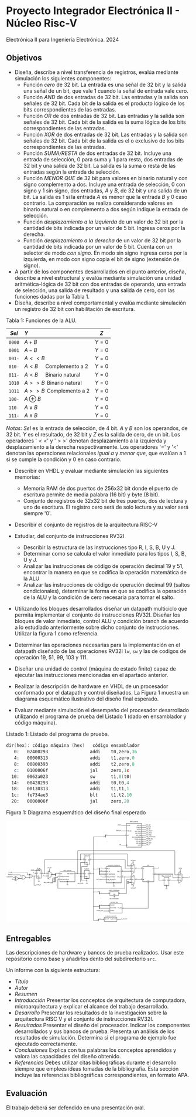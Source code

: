 # Proyecto Integrador Electrónica II - Núcleo Risc-V

Electrónica II para Ingeniería Electrónica. 2024

## Objetivos

- Diseña, describe a nivel transferencia de registros, evalúa mediante simulación los siguientes componentes:
  - Función *cero* de 32 bit. La entrada es una señal de 32 bit y la salida una señal de un bit, que vale $1$ cuando la señal de entrada vale cero.
  - Función *AND* de dos entradas de 32 bit. Las entradas y la salida son señales de 32 bit. Cada bit de la salida es el producto lógico de los bits correspondientes de las entradas.
  - Función *OR* de dos entradas de 32 bit. Las entradas y la salida son señales de 32 bit. Cada bit de la salida es la suma lógica de los bits correspondientes de las entradas.
  - Función *XOR* de dos entradas de 32 bit. Las entradas y la salida son señales de 32 bit. Cada bit de la salida es el o exclusivo de los bits correspondientes de las entradas.
  - Función *SUMA/RESTA* de dos entradas de 32 bit. Incluye una entrada de selección, $0$ para suma y $1$ para resta, dos entradas de 32 bit y una salida de 32 bit. La salida es la suma o resta de las entradas según la entrada de selección.
  - Función *MENOR QUE* de 32 bit para valores en binario natural y con signo complemento a dos. Incluye una entrada de selección, $0$ con signo y $1$ sin signo, dos entradas, $A$ y $B$, de 32 bit y una salida de un bit. La salida es $1$ si la entrada $A$ es menor que la entrada $B$ y $0$ caso contrario. La comparación se realiza considerando valores en binario natural o en complemento a dos según indique la entrada de selección.
  - Función *desplazamiento a la izquierda* de un valor de 32 bit por la cantidad de bits indicada por un valor de 5 bit. Ingresa ceros por la derecha.
  - Función *desplazamiento a la derecha* de un valor de 32 bit por la cantidad de bits indicada por un valor de 5 bit. Cuenta con un selector de modo *con signo*. En modo sin signo ingresa ceros por la izquierda, en modo con signo copia el bit de signo (extensión de signo).
- A partir de los componentes desarrollados en el punto anterior, diseña, describe a nivel estructural y evalúa mediante simulación una unidad aritmética-lógica de 32 bit con dos entradas de operando, una entrada de selección, una salida de resultado y una salida de cero, con las funciones dadas por la Tabla 1.
- Diseña, describe a nivel comportamental y evalúa mediante simulación un registro de 32 bit con habilitación de escritura.

Tabla 1: Funciones de la ALU.

| *Sel* | *Y* | *Z* |
|:-----:|:---|:---:|
|`0000` | $A+B$ | $Y=0$ |
|`0001` | $A-B$ | $Y=0$ |
|`001-` | $A << B$ | $Y=0$ |
|`010-` | $A<B\quad$ Complemento a 2 | $Y=0$ |
|`011-` | $A<B\quad$ Binario natural | $Y=0$ |
|`1010` | $A >> B\,$ Binario natural | $Y=0$ |
|`1011` | $A >> B\,$ Complemento a 2 | $Y=0$ |
|`100-` | $A \oplus B$ | $Y=0$ |
|`110-` | $A \vee B$ | $Y=0$ |
|`111-` | $A \wedge B$ | $Y=0$ |

*Notas*:  *Sel* es la entrada de selección, de 4 bit. *A* y *B* son los operandos, de 32 bit. *Y* es el resultado, de 32 bit y *Z* es la salida de cero, de un bit. Los operadores '$<<$' y '$>>$' denotan desplazamiento a la izquierda y desplazamiento a la derecha respectivamente. Los operadores '$=$' y '$<$' denotan las operaciones relacionales *igual a* y *menor que*, que evalúan a $1$ si se cumple la condición y $0$ en caso contrario.

- Describir en VHDL y evaluar mediante simulación las siguientes memorias:
  - Memoria RAM de dos puertos de 256x32 bit donde el puerto de escritura permite de media palabra (16 bit) y byte (8 bit).
  - Conjunto de registros de 32x32 bit de tres puertos, dos de lectura y uno de escritura. El registro cero será de solo lectura y su valor será siempre '0'.

- Describir el conjunto de registros de la arquitectura RISC-V
- Estudiar, del conjunto de instrucciones RV32I
  - Describir la estructura de las instrucciones tipo R, I, S, B, U y J.
  - Determinar como se calcula el valor inmediato para los tipos I, S, B, U y J.
  - Analizar las instrucciones de código de operación decimal 19 y 51, encontrar la manera en que se codifica la operación matemática de la ALU
  - Analizar las instrucciones de código de operación decimal 99 (saltos condicionales), determinar la forma en que se codifica la operación de la ALU y la condición de cero necesaria para tomar el salto.
- Utilizando los bloques desarrollados diseñar un datapath multiciclo que permita implementar el conjunto de instrucciones RV32I.  Diseñar los bloques de valor inmediato, control ALU y condición branch de acuerdo a lo estudiado anteriormente sobre dicho conjunto de instrucciones. Utilizar la figura 1 como referencia.
- Determinar las operaciones necesarias para la implementación en el datapath diseñado de las operaciones RV32I `lw`, `sw` y las de codigos de operación 19, 51, 99, 103 y 111.
- Diseñar una unidad de control (máquina de estado finito) capaz de ejecutar las instrucciones mencionadas en el apartado anterior.
- Realizar la descripción de hardware en VHDL de un procesador conformado por el datapath y control diseñados. La Figura 1 muestra un diagrama esquemático ilustrativo del diseño final esperado.
- Evaluar mediante simulación el desempeño del procesador desarrollado utilizando el programa de prueba del Listado 1 (dado en ensamblador y código máquina).

Listado 1: Listado del programa de prueba.

~~~ asm
dir(hex): código máquina (hex)   código ensamblador
   0:   02400293                addi    t0,zero,36
   4:   00000313                addi    t1,zero,0
   8:   00800393                addi    t2,zero,8
   c:   0100006f                jal     zero,1c
  10:   0062a023                sw      t1,0(t0)
  14:   00428293                addi    t0,t0,4
  18:   00130313                addi    t1,t1,1
  1c:   fe734ae3                blt     t1,t2,10
  20:   0000006f                jal     zero,20
~~~

Figura 1: Diagrama esquemático del diseño final esperado

![Diagrama esquemático del diseño final esperado](diagrama_esquematico.svg)

## Entregables

Las descripciones de hardware y bancos de prueba realizados. Usar este repositorio como base y añadirlos dento del subdirectorio `src`.

Un informe con la siguiente estructura:

- *Título*
- *Autor*
- *Resumen*
- *Introducción* Presentar los conceptos de arquitectura de computadora, microarquitectura y explicar el alcance del trabajo desarrollado.
- *Desarrollo* Presentar los resultados de la investigación sobre la arquitectura RISC V y el conjunto de instrucciones RV32I.
- *Resultados* Presentar el diseño del procesador. Indicar los componentes desarrollados y sus bancos de prueba. Presenta un análisis de los resultados de simulación. Determina si el programa de ejemplo fue ejecutado correctamente.
- *Conclusiones* Explica con tus palabras los conceptos aprendidos y valora las capacidades del diseño obtenido.
- *Referencias* Debes utilizar citas bibliográficas durante el desarrollo siempre que emplees ideas tomadas de la bibliografía. Esta sección incluye las referencias bibliográficas correspondientes, en formato APA.

## Evaluación

El trabajo deberá ser defendido en una presentación oral.
